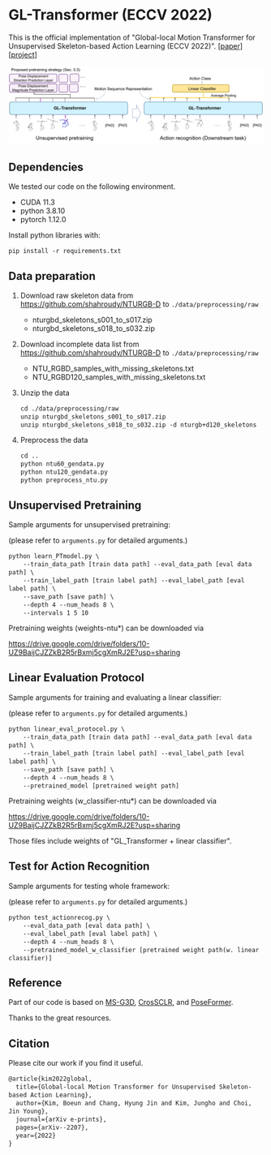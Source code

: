 # GL-Transformer (ECCV 2022)

This is the official implementation of "Global-local Motion Transformer for Unsupervised Skeleton-based Action Learning (ECCV 2022)". [[paper]](https://arxiv.org/abs/2207.06101) [[project]](https://boeun-kim.github.io/)




![framework](https://github.com/Boeun-Kim/GL-Transformer/blob/main/figures/framework.jpg)



 ## Dependencies

We tested our code on the following environment.

- CUDA 11.3
- python 3.8.10
- pytorch 1.12.0

Install python libraries with:

```
pip install -r requirements.txt
```



## Data preparation

1. Download raw skeleton data from https://github.com/shahroudy/NTURGB-D to `./data/preprocessing/raw`

   - nturgbd_skeletons_s001_to_s017.zip
   - nturgbd_skeletons_s018_to_s032.zip

2. Download incomplete data list from  https://github.com/shahroudy/NTURGB-D to `./data/preprocessing/raw`

   - NTU_RGBD_samples_with_missing_skeletons.txt
   - NTU_RGBD120_samples_with_missing_skeletons.txt

3. Unzip the data

   ```
   cd ./data/preprocessing/raw
   unzip nturgbd_skeletons_s001_to_s017.zip
   unzip nturgbd_skeletons_s018_to_s032.zip -d nturgb+d120_skeletons
   ```

4. Preprocess the data

   ```
   cd ..
   python ntu60_gendata.py
   python ntu120_gendata.py
   python preprocess_ntu.py
   ```

 

## Unsupervised Pretraining

Sample arguments for unsupervised pretraining:

(please refer to `arguments.py` for detailed arguments.)

```
python learn_PTmodel.py \
    --train_data_path [train data path] --eval_data_path [eval data path] \
    --train_label_path [train label path] --eval_label_path [eval label path] \
    --save_path [save path] \
    --depth 4 --num_heads 8 \
    --intervals 1 5 10
```

Pretraining weights (weights-ntu*) can be downloaded via 

https://drive.google.com/drive/folders/10-UZ9BaijCJZZkB2R5rBxmj5cgXmRJ2E?usp=sharing



## Linear Evaluation Protocol

Sample arguments for training and evaluating a linear classifier:

(please refer to `arguments.py` for detailed arguments.)

```
python linear_eval_protocol.py \
    --train_data_path [train data path] --eval_data_path [eval data path] \
    --train_label_path [train label path] --eval_label_path [eval label path] \
    --save_path [save path] \
    --depth 4 --num_heads 8 \
    --pretrained_model [pretrained weight path]
```

Pretraining weights (w_classifier-ntu*) can be downloaded via 

https://drive.google.com/drive/folders/10-UZ9BaijCJZZkB2R5rBxmj5cgXmRJ2E?usp=sharing

Those files include weights of "GL_Transformer + linear classifier".



## Test for Action Recognition

Sample arguments for testing whole framework:

(please refer to `arguments.py` for detailed arguments.)

```
python test_actionrecog.py \
    --eval_data_path [eval data path] \
    --eval_label_path [eval label path] \
    --depth 4 --num_heads 8 \
    --pretrained_model_w_classifier [pretrained weight path(w. linear classifier)]
```



## Reference

Part of our code is based on [MS-G3D](https://github.com/kenziyuliu/MS-G3D), [CrosSCLR](https://github.com/LinguoLi/CrosSCLR), and [PoseFormer](https://github.com/zczcwh/PoseFormer).

Thanks to the great resources.



## Citation

Please cite our work if you find it useful.

```
@article{kim2022global,
  title={Global-local Motion Transformer for Unsupervised Skeleton-based Action Learning},
  author={Kim, Boeun and Chang, Hyung Jin and Kim, Jungho and Choi, Jin Young},
  journal={arXiv e-prints},
  pages={arXiv--2207},
  year={2022}
}
```
